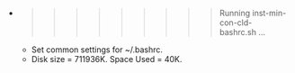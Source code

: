 * >>>>>>>>> Running inst-min-con-cld-bashrc.sh ...
  * Set common settings for ~/.bashrc.
  * Disk size = 711936K. Space Used = 40K.
